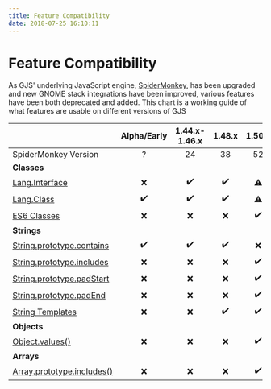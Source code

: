 ```yaml
---
title: Feature Compatibility
date: 2018-07-25 16:10:11
---
```

# Feature Compatibility

As GJS' underlying JavaScript engine, [SpiderMonkey](https://developer.mozilla.org/en-US/docs/Mozilla/Projects/SpiderMonkey), has been upgraded and  new GNOME stack integrations have been improved, various features have been both deprecated and added. This chart is a working guide of what features are usable on different versions of GJS

| | Alpha/Early | 1.44.x-1.46.x | 1.48.x | 1.50.x |1.52.x |
|-|:-:|:-:|:-:|:-:|:-:|
|SpiderMonkey Version | ? | 24 | 38 | 52 | 52 |
|<b>Classes</b> |
|[Lang.Interface](./gjs-legacy-class-syntax.html#Interfaces)  | ❌ | ✔️ | ✔️ | ⚠️ | ⚠️ |
|[Lang.Class](./gjs-legacy-class-syntax.html) | ✔️ | ✔️ | ✔️ | ⚠️ | ⚠️ |
|[ES6 Classes](./gjs-transition.html#extending-gobject-classes) | ❌ | ❌ | ❌ | ✔️ | ✔️ |
|<b>Strings</b>|
| [String.prototype.contains](https://developer.mozilla.org/en-US/docs/Web/JavaScript/Reference/Global_Objects/String/contains) | ✔️  | ✔️| ✔️ | ❌ | ❌ |
| [String.prototype.includes](https://developer.mozilla.org/en-US/docs/Web/JavaScript/Reference/Global_Objects/String/includes) | ❌  | ❌ | ❌ | ✔️ | ✔️ |
| [String.prototype.padStart](https://developer.mozilla.org/en-US/docs/Web/JavaScript/Reference/Global_Objects/String/padStart) | ❌ | ❌ | ❌ | ✔️ | ✔️ | 
| [String.prototype.padEnd](https://developer.mozilla.org/en-US/docs/Web/JavaScript/Reference/Global_Objects/String/padEnd) | ❌ | ❌ | ❌ | ✔️ | ✔️ | 
| [String Templates](https://developer.mozilla.org/en-US/docs/Web/JavaScript/Reference/Template_literals) | ❌ |  ❌ | ✔️ | ✔️ | ✔️ |
| <b>Objects</b> |
| [Object.values()](https://developer.mozilla.org/en-US/docs/Web/JavaScript/Reference/Global_Objects/Object/values) | ❌ | ❌ | ❌ | ✔️ | ✔️ |
| <b>Arrays</b> |
| [Array.prototype.includes()](https://developer.mozilla.org/en-US/docs/Web/JavaScript/Reference/Global_Objects/Array/includes) | ❌ | ❌ | ❌ | ✔️ | ✔️ |
